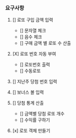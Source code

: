 ### 요구사항

1. [] 로또 구입 금액 입력
    - [] 문자열 체크
    - [] 음수 체크
    - [] 구매 금액 별 로또 수 산출

2. [X] 로또 번호 자동 부여
    - [] 로또번호 출력
    - [] 수동로또 

3. [] 지난주 당첨 번호 입력

4. [] 보너스 볼 입력

5. [] 당첨 통계 산출
    - [] 금액별 당첨 로또 개수
    - [] 수익률 구하기

6. [x] 로또 객체 만들기

